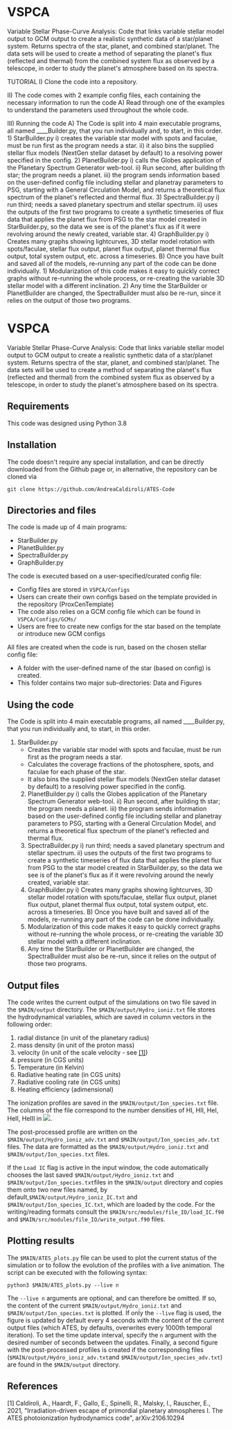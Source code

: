 # VSPCA
Variable Stellar Phase-Curve Analysis: Code that links variable stellar model output to GCM output to create a realistic synthetic data of a star/planet system. Returns spectra of the star, planet, and combined star/planet. The data sets will be used to create a method of separating the planet's flux (reflected and thermal) from the combined system flux as observed by a telescope, in order to study the planet's atmosphere based on its spectra.

TUTORIAL
  I) Clone the code into a repository.

 II) The code comes with 2 example config files, each containing the necessary information to run the code
    A) Read through one of the examples to understand the parameters used throughout the whole code.

III) Running the code
    A) The Code is split into 4 main executable programs, all named ____Builder.py, that you run individually and, to start, in 
       this order.
        1) StarBuilder.py
            i) creates the variable star model with spots and faculae, must be run first as the program needs a star.
           ii) it also bins the supplied stellar flux models (NextGen stellar dataset by default) to a resolving power specified 
               in the config.
        2) PlanetBuilder.py
            i) calls the Globes application of the Planetary Spectrum Generator web-tool.
           ii) Run second, after building th star; the program needs a planet.
          iii) the program sends information based on the user-defined config file including stellar and planetray parameters to 
               PSG, starting with a General Circulation Model, and returns a theoretical flux spectrum of the planet's reflected and thermal flux.
        3) SpectraBuilder.py
            i) run third; needs a saved planetary spectrum and stellar spectrum.
           ii) uses the outputs of the first two programs to create a synthetic timeseries of flux data that applies the planet 
               flux from PSG to the star model created in StarBuilder.py, so the data we see is of the planet's flux as if it were revolving around the newly created, variable star.
        4) GraphBuilder.py
            i) Creates many graphs showing lightcurves, 3D stellar model rotation with spots/faculae, stellar flux output, planet 
               flux output, planet thermal flux output, total system output, etc. across a timeseries.
    B) Once you have built and saved all of the models, re-running any part of the code can be done individually.
        1) Modularization of this code makes it easy to quickly correct graphs without re-running the whole process, or 
           re-creating the variable 3D stellar model with a different inclination.
        2) Any time the StarBuilder or PlanetBuilder are changed, the SpectraBuilder must also be re-run, since it relies on the 
           output of those two programs.

# VSPCA

Variable Stellar Phase-Curve Analysis: Code that links variable stellar model output to GCM output to create a realistic synthetic data of a star/planet system. Returns spectra of the star, planet, and combined star/planet. The data sets will be used to create a method of separating the planet's flux (reflected and thermal) from the combined system flux as observed by a telescope, in order to study the planet's atmosphere based on its spectra.


## Requirements

This code was designed using Python 3.8

## Installation

The code doesn't require any special installation, and can be directly downloaded from the Github page or, in alternative, the repository can be cloned via

    git clone https://github.com/AndreaCaldiroli/ATES-Code

    
## Directories and files

The code is made up of 4 main programs:
* StarBuilder.py
* PlanetBuilder.py
* SpectraBuilder.py
* GraphBuilder.py

The code is executed based on a user-specified/curated config file:
* Config files are stored in `VSPCA/Configs`
* Users can create their own configs based on the template provided in the repository (ProxCenTemplate)
* The code also relies on a GCM config file which can be found in `VSPCA/Configs/GCMs/`
* Users are free to create new configs for the star based on the template or introduce new GCM configs

All files are created when the code is run, based on the chosen stellar config file:
* A folder with the user-defined name of the star (based on config) is created.
* This folder contains two major sub-directories: Data and Figures


## Using the code

The Code is split into 4 main executable programs, all named ____Builder.py, that you run individually and, to start, in this order.

1. StarBuilder.py
   - Creates the variable star model with spots and faculae, must be run first as the program needs a star.
   - Calculates the coverage fractions of the photosphere, spots, and faculae for each phase of the star.
   - It also bins the supplied stellar flux models (NextGen stellar dataset by default) to a resolving power specified in the config.
    2) PlanetBuilder.py
        i) calls the Globes application of the Planetary Spectrum Generator web-tool.
       ii) Run second, after building th star; the program needs a planet.
      iii) the program sends information based on the user-defined config file including stellar and planetray parameters to 
           PSG, starting with a General Circulation Model, and returns a theoretical flux spectrum of the planet's reflected and thermal flux.
    3) SpectraBuilder.py
        i) run third; needs a saved planetary spectrum and stellar spectrum.
        ii) uses the outputs of the first two programs to create a synthetic timeseries of flux data that applies the planet 
            flux from PSG to the star model created in StarBuilder.py, so the data we see is of the planet's flux as if it were revolving around the newly created, variable star.
    4) GraphBuilder.py
        i) Creates many graphs showing lightcurves, 3D stellar model rotation with spots/faculae, stellar flux output, planet 
            flux output, planet thermal flux output, total system output, etc. across a timeseries.
B) Once you have built and saved all of the models, re-running any part of the code can be done individually.
    1) Modularization of this code makes it easy to quickly correct graphs without re-running the whole process, or 
        re-creating the variable 3D stellar model with a different inclination.
    2) Any time the StarBuilder or PlanetBuilder are changed, the SpectraBuilder must also be re-run, since it relies on the 
        output of those two programs.



## Output files

The code writes the current output of the simulations on two file saved in the `$MAIN/output` directory. The `$MAIN/output/Hydro_ioniz.txt` file stores the hydrodynamical variables, which are saved in column vectors in the following order:
1. radial distance (in unit of the planetary radius)
2. mass density (in unit of the proton mass)
3. velocity (in unit of the scale velocity - see [[1]](#1))
4. pressure (in CGS units)
5. Temperature (in Kelvin)
6. Radiative heating rate (in CGS units)
7. Radiative cooling rate (in CGS units)
8. Heating efficiency (adimensional)


The ionization profiles are saved in the `$MAIN/output/Ion_species.txt` file. The columns of the file correspond to the number densities of HI, HII, HeI, HeII, HeIII in <img src="https://render.githubusercontent.com/render/math?math=\text{cm}^{-3}">.

The post-processed profile are written on the `$MAIN/output/Hydro_ioniz_adv.txt` and `$MAIN/output/Ion_species_adv.txt` files. The data are formatted as the `$MAIN/output/Hydro_ioniz.txt` and `$MAIN/output/Ion_species.txt` files.

If the `Load IC` flag is active in the input window, the code automatically chooses the last saved `$MAIN/output/Hydro_ioniz.txt` and `$MAIN/output/Ion_species.txt`files in the `$MAIN/output` directory and copies them onto two new files named, by default,`$MAIN/output/Hydro_ioniz_IC.txt` and `$MAIN/output/Ion_species_IC.txt`, which are loaded by the code. For the writing/reading formats consult the `$MAIN/src/modules/file_IO/load_IC.f90` and `$MAIN/src/modules/file_IO/write_output.f90` files.

## Plotting results

The `$MAIN/ATES_plots.py` file can be used to plot the current status of the simulation or to follow the evolution of the profiles with a live animation. The script can be executed with the following syntax:

    python3 $MAIN/ATES_plots.py --live n
    
The `--live n` arguments are optional, and can therefore be omitted. If so, the content of the current `$MAIN/output/Hydro_ioniz.txt` and `$MAIN/output/Ion_species.txt` is plotted. If only the `--live` flag is used, the figure is updated by default every 4 seconds with the content of the current output files (which ATES, by defaults, overwrites every 1000th temporal iteration). To set the time update interval, specify the `n` argument with the desired number of seconds between the updates. Finally, a second figure with the post-processed profiles is created if the corresponding files (`$MAIN/output/Hydro_ioniz_adv.txt`and `$MAIN/output/Ion_species_adv.txt`) are found in the `$MAIN/output` directory.


## References
<a id="1">[1]</a> 
Caldiroli, A., Haardt, F., Gallo, E., Spinelli, R., Malsky, I., Rauscher, E., 2021, "Irradiation-driven escape of primordial planetary atmospheres I. The ATES photoionization hydrodynamics code", arXiv:2106.10294


